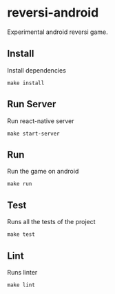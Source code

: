 # reversi-android

Experimental android reversi game.

## Install

Install dependencies

```
make install
```

## Run Server

Run react-native server

```
make start-server
```

## Run

Run the game on android

```
make run
```

## Test

Runs all the tests of the project

```
make test
```

## Lint

Runs linter

```
make lint
```
